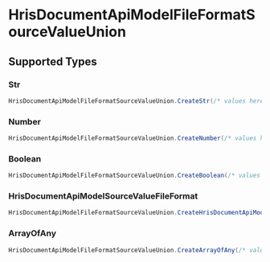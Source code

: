 # HrisDocumentApiModelFileFormatSourceValueUnion


## Supported Types

### Str

```csharp
HrisDocumentApiModelFileFormatSourceValueUnion.CreateStr(/* values here */);
```

### Number

```csharp
HrisDocumentApiModelFileFormatSourceValueUnion.CreateNumber(/* values here */);
```

### Boolean

```csharp
HrisDocumentApiModelFileFormatSourceValueUnion.CreateBoolean(/* values here */);
```

### HrisDocumentApiModelSourceValueFileFormat

```csharp
HrisDocumentApiModelFileFormatSourceValueUnion.CreateHrisDocumentApiModelSourceValueFileFormat(/* values here */);
```

### ArrayOfAny

```csharp
HrisDocumentApiModelFileFormatSourceValueUnion.CreateArrayOfAny(/* values here */);
```
